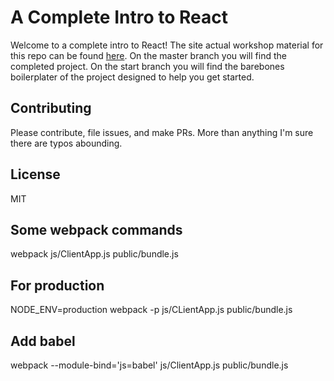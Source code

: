 # A Complete Intro to React

Welcome to a complete intro to React! The site actual workshop material for this repo can be found [here][gh-page]. On the master branch you will find the completed project. On the start branch you will find the barebones boilerplater of the project designed to help you get started.

## Contributing

Please contribute, file issues, and make PRs. More than anything I'm sure there are typos abounding.

## License

MIT

[gh-page]: http://btholt.github.io/complete-intro-to-react/

## Some webpack commands
webpack js/ClientApp.js public/bundle.js

## For production
NODE_ENV=production webpack -p js/CLientApp.js public/bundle.js

## Add babel
webpack --module-bind='js=babel' js/ClientApp.js public/bundle.js
